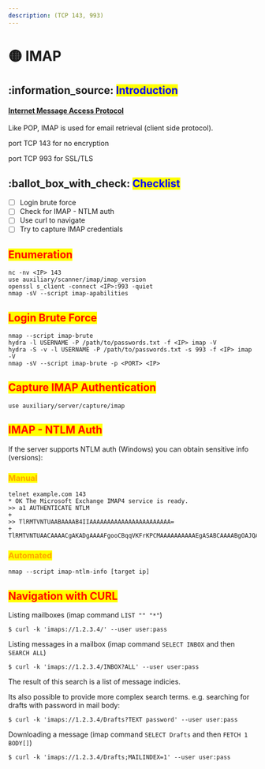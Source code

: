 ```yaml
---
description: (TCP 143, 993)
---
```


# 🟡 IMAP

## :information\_source: <mark style="color:blue;">Introduction</mark>

#### [Internet Message Access Protocol](https://datatracker.ietf.org/doc/html/rfc3501)

Like POP, IMAP is used for email retrieval (client side protocol).

port TCP 143 for no encryption

port TCP 993 for SSL/TLS

## :ballot\_box\_with\_check: <mark style="color:blue;">Checklist</mark>

* [ ] Login brute force
* [ ] Check for IMAP - NTLM auth
* [ ] Use curl to navigate
* [ ] Try to capture IMAP credentials

## <mark style="color:red;">Enumeration</mark>

```
nc -nv <IP> 143
use auxiliary/scanner/imap/imap_version
openssl s_client -connect <IP>:993 -quiet
nmap -sV --script imap-apabilities
```

## <mark style="color:red;">Login Brute Force</mark>

```
nmap --script imap-brute
hydra -l USERNAME -P /path/to/passwords.txt -f <IP> imap -V
hydra -S -v -l USERNAME -P /path/to/passwords.txt -s 993 -f <IP> imap -V
nmap -sV --script imap-brute -p <PORT> <IP>
```

## <mark style="color:red;">Capture IMAP Authentication</mark>

```
use auxiliary/server/capture/imap
```

## <mark style="color:red;">IMAP - NTLM Auth</mark>

If the server supports NTLM auth (Windows) you can obtain sensitive info (versions):

### <mark style="color:orange;">Manual</mark>

```
telnet example.com 143
* OK The Microsoft Exchange IMAP4 service is ready.
>> a1 AUTHENTICATE NTLM
+
>> TlRMTVNTUAABAAAAB4IIAAAAAAAAAAAAAAAAAAAAAAA= 
+ TlRMTVNTUAACAAAACgAKADgAAAAFgooCBqqVKFrKPCMAAAAAAAAAAEgASABCAAAABgOAJQAAAA9JAEkAUwAwADEAAgAKAEkASQBTADAAMQABAAoASQBJAFMAMAAxAAQACgBJAEkAUwAwADEAAwAKAEkASQBTADAAMQAHAAgAHwMI0VPy1QEAAAAA
```

### <mark style="color:orange;">Automated</mark>

```
nmap --script imap-ntlm-info [target ip]
```

## <mark style="color:red;">Navigation with CURL</mark>

Listing mailboxes (imap command `LIST "" "*"`)

```
$ curl -k 'imaps://1.2.3.4/' --user user:pass
```

Listing messages in a mailbox (imap command `SELECT INBOX` and then `SEARCH ALL`)

```
$ curl -k 'imaps://1.2.3.4/INBOX?ALL' --user user:pass
```

The result of this search is a list of message indicies.

Its also possible to provide more complex search terms. e.g. searching for drafts with password in mail body:

```
$ curl -k 'imaps://1.2.3.4/Drafts?TEXT password' --user user:pass
```

Downloading a message (imap command `SELECT Drafts` and then `FETCH 1 BODY[]`)

```
$ curl -k 'imaps://1.2.3.4/Drafts;MAILINDEX=1' --user user:pass
```
